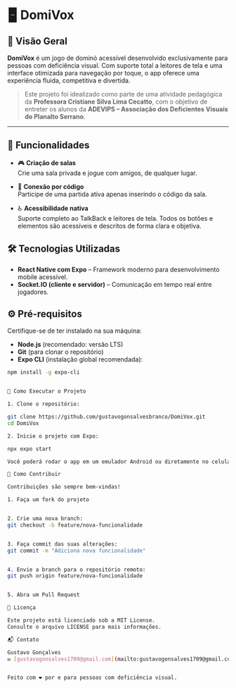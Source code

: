 # 🁢 DomiVox

## 🎯 Visão Geral

**DomiVox** é um jogo de dominó acessível desenvolvido exclusivamente para pessoas com deficiência visual. Com suporte total a leitores de tela e uma interface otimizada para navegação por toque, o app oferece uma experiência fluida, competitiva e divertida.

> Este projeto foi idealizado como parte de uma atividade pedagógica da **Professora Cristiane Silva Lima Cecatto**, com o objetivo de entreter os alunos da **ADEVIPS – Associação dos Deficientes Visuais do Planalto Serrano**.

---

## 🧩 Funcionalidades

- 🎮 **Criação de salas**  
  Crie uma sala privada e jogue com amigos, de qualquer lugar.

- 🔗 **Conexão por código**  
  Participe de uma partida ativa apenas inserindo o código da sala.

- ♿ **Acessibilidade nativa**  
  Suporte completo ao TalkBack e leitores de tela. Todos os botões e elementos são acessíveis e descritos de forma clara e objetiva.

## 🛠️ Tecnologias Utilizadas

- **React Native com Expo** – Framework moderno para desenvolvimento mobile acessível.
- **Socket.IO (cliente e servidor)** – Comunicação em tempo real entre jogadores.

## ⚙️ Pré-requisitos

Certifique-se de ter instalado na sua máquina:

- **Node.js** (recomendado: versão LTS)
- **Git** (para clonar o repositório)
- **Expo CLI** (instalação global recomendada):

```bash
npm install -g expo-cli


🚀 Como Executar o Projeto

1. Clone o repositório:

git clone https://github.com/gustavogonsalvesbranco/DomiVox.git
cd DomiVox

2. Inicie o projeto com Expo:

npx expo start

Você poderá rodar o app em um emulador Android ou diretamente no celular via QR Code (com o app Expo Go instalado).

🤝 Como Contribuir

Contribuições são sempre bem-vindas!

1. Faça um fork do projeto


2. Crie uma nova branch:
git checkout -b feature/nova-funcionalidade


3. Faça commit das suas alterações:
git commit -m "Adiciona nova funcionalidade"


4. Envie a branch para o repositório remoto:
git push origin feature/nova-funcionalidade


5. Abra um Pull Request

📄 Licença

Este projeto está licenciado sob a MIT License.
Consulte o arquivo LICENSE para mais informações.

📬 Contato

Gustavo Gonçalves
✉️ [gustavogonsalves1709@gmail.com](mailto:gustavogonsalves1709@gmail.com)


Feito com ❤️ por e para pessoas com deficiência visual.
